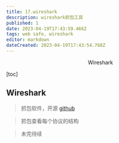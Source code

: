```yaml
---
title: 17.wireshark
description: wireshark抓包工具
published: 1
date: 2023-04-19T17:43:59.466Z
tags: web safe, wireshark
editor: markdown
dateCreated: 2023-04-19T17:43:54.768Z
---
```


<center>Wireshark</center>





[toc]





## Wireshark

> 抓包软件，开源 [github](https://github.com/wireshark/wireshark)

> 抓包查看每个协议的结构



> 未完待续














